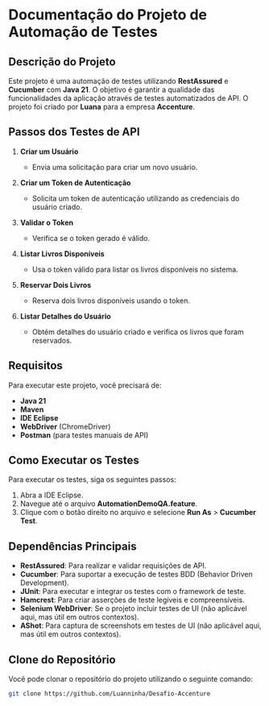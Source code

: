 # Documentação do Projeto de Automação de Testes

## Descrição do Projeto

Este projeto é uma automação de testes utilizando **RestAssured** e **Cucumber** com **Java 21**. O objetivo é garantir a qualidade das funcionalidades da aplicação através de testes automatizados de API. O projeto foi criado por **Luana** para a empresa **Accenture**.

## Passos dos Testes de API

1. **Criar um Usuário**
   - Envia uma solicitação para criar um novo usuário.

2. **Criar um Token de Autenticação**
   - Solicita um token de autenticação utilizando as credenciais do usuário criado.

3. **Validar o Token**
   - Verifica se o token gerado é válido.

4. **Listar Livros Disponíveis**
   - Usa o token válido para listar os livros disponíveis no sistema.

5. **Reservar Dois Livros**
   - Reserva dois livros disponíveis usando o token.

6. **Listar Detalhes do Usuário**
   - Obtém detalhes do usuário criado e verifica os livros que foram reservados.

## Requisitos

Para executar este projeto, você precisará de:

- **Java 21**
- **Maven**
- **IDE Eclipse**
- **WebDriver** (ChromeDriver)
- **Postman** (para testes manuais de API)

## Como Executar os Testes

Para executar os testes, siga os seguintes passos:

1. Abra a IDE Eclipse.
2. Navegue até o arquivo **AutomationDemoQA.feature**.
3. Clique com o botão direito no arquivo e selecione **Run As** > **Cucumber Test**.

## Dependências Principais

- **RestAssured**: Para realizar e validar requisições de API.
- **Cucumber**: Para suportar a execução de testes BDD (Behavior Driven Development).
- **JUnit**: Para executar e integrar os testes com o framework de teste.
- **Hamcrest**: Para criar asserções de teste legíveis e compreensíveis.
- **Selenium WebDriver**: Se o projeto incluir testes de UI (não aplicável aqui, mas útil em outros contextos).
- **AShot**: Para captura de screenshots em testes de UI (não aplicável aqui, mas útil em outros contextos).

## Clone do Repositório

Você pode clonar o repositório do projeto utilizando o seguinte comando:

```bash
git clone https://github.com/Luanninha/Desafio-Accenture
